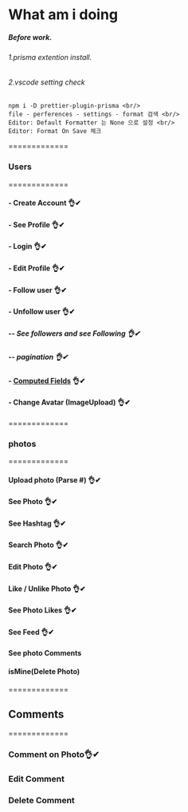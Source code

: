 # What am i doing
##### Before work.
###### 1.prisma extention install.
###### 2.vscode setting check
```
npm i -D prettier-plugin-prisma <br/>
file - perferences - settings - format 검색 <br/>
Editor: Default Formatter 는 None 으로 설정 <br/>
Editor: Format On Save 체크

```

=============
###  Users
=============

#### - Create Account 👌✔
#### - See Profile 👌✔
#### - Login 👌✔
#### - Edit Profile 👌✔
#### - Follow user 👌✔
#### - Unfollow user 👌✔
##### -- See followers and see Following 👌✔
##### -- pagination 👌✔

#### - [Computed Fields](https://github.com/jhclass/instarclone-backend/commit/84ff69677c1bf604ccb47698b42ea04d50f91405) 👌✔
#### - Change Avatar (ImageUpload) 👌✔

=============
### photos
=============

#### Upload photo (Parse #) 👌✔
#### See Photo 👌✔
#### See Hashtag 👌✔
#### Search Photo 👌✔
#### Edit Photo 👌✔
#### Like / Unlike Photo 👌✔
#### See Photo Likes 👌✔
#### See Feed 👌✔
#### See photo Comments
#### isMine(Delete Photo)

=============
## Comments
=============

### Comment on Photo👌✔
### Edit Comment
### Delete Comment

